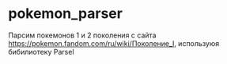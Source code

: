 # pokemon_parser

Парсим покемонов 1 и 2 поколения с сайта https://pokemon.fandom.com/ru/wiki/Поколение_I, используюя бибилиотеку Parsel
